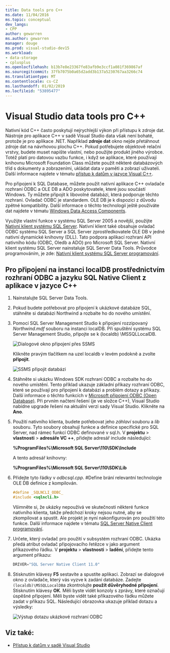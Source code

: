 ```yaml
---
title: Data tools pro C++
ms.date: 11/04/2016
ms.topic: conceptual
dev_langs:
- CPP
author: gewarren
ms.author: gewarren
manager: douge
ms.prod: visual-studio-dev15
ms.workload:
- data-storage
- cplusplus
ms.openlocfilehash: b13b7e8e23367fe83afb9e3ccf1a081f369867af
ms.sourcegitcommit: 37fb7075b0a65d2add3b137a5230767aa3266c74
ms.translationtype: MT
ms.contentlocale: cs-CZ
ms.lasthandoff: 01/02/2019
ms.locfileid: "53895477"
---
```

# <a name="visual-studio-data-tools-for-c"></a>Visual Studio data tools pro C++

Nativní kód C++ často poskytují nejrychlejší výkon při přístupu k zdroje dat. Nástroje pro aplikace C++ v sadě Visual Studio data však není bohaté, protože je pro aplikace .NET. Například **zdroje dat** okno nejde přetáhnout zdroje dat na návrhovou plochu C++. Pokud potřebujete objektově relační vrstvy, budete muset napište vlastní, nebo použijte produkt jiného výrobce. Totéž platí pro datovou vazbu funkce, i když se aplikace, které používají knihovnu Microsoft Foundation Class můžete použít některé databázových tříd s dokumenty a zobrazeními, ukládat data v paměti a zobrazí uživateli. Další informace najdete v tématu [přístup k datům v jazyce Visual C++](/cpp/data/data-access-in-cpp).

Pro připojení k SQL Database, můžete použít nativní aplikace C++ ovladače rozhraní ODBC a OLE DB a ADO poskytovatele, které jsou součástí Windows. Ty můžete připojit k libovolné databázi, která podporuje těchto rozhraní. Ovladač ODBC je standardem. OLE DB je k dispozici z důvodu zpětné kompatibility. Další informace o těchto technologií ještě používáte dat najdete v tématu [Windows Data Access Components](/previous-versions/windows/desktop/ms692897(v=vs.85)).

Využijte vlastní funkce v systému SQL Server 2005 a novější, použijte [Nativní klient systému SQL Server](/sql/relational-databases/native-client/sql-server-native-client). Nativní klient také obsahuje ovladač ODBC systému SQL Server a SQL Server zprostředkovatele OLE DB v jedné nativní dynamické knihovny (DLL). Tato podpora aplikací rozhraní API nativního kódu (ODBC, Oledb a ADO) pro Microsoft SQL Server. Nativní klient systému SQL Server nainstaluje SQL Server Data Tools. Průvodce programováním, je zde: [Nativní klient systému SQL Server programování](/sql/relational-databases/native-client/sql-server-native-client-programming).

## <a name="to-connect-to-localdb-through-odbc-and-sql-native-client-from-a-c-application"></a>Pro připojení na instanci localDB prostřednictvím rozhraní ODBC a jazyku SQL Native Client z aplikace v jazyce C++

1. Nainstalujte SQL Server Data Tools.

2. Pokud budete potřebovat pro připojení k ukázkové databáze SQL, stáhněte si databázi Northwind a rozbalte ho do nového umístění.

3. Pomocí SQL Server Management Studio k připojení rozzipovaný *Northwind.mdf* souboru na instanci localDB. Při spuštění systému SQL Server Management Studio, připojte se k (localdb) \MSSQLLocalDB.

   ![Dialogové okno připojení přes SSMS](../data-tools/media/raddata-ssms-connect-dialog.png)

   Klikněte pravým tlačítkem na uzel localdb v levém podokně a zvolte **připojit**.

   ![SSMS připojit databázi](../data-tools/media/raddata-ssms-attach-database.png)

4. Stáhněte si ukázku Windows SDK rozhraní ODBC a rozbalte ho do nového umístění. Tento příklad ukazuje základní příkazy rozhraní ODBC, které se používají pro připojení k databázi a problém dotazy a příkazy. Další informace o těchto funkcích v [Microsoft připojení ODBC (Open Database)](/sql/odbc/microsoft-open-database-connectivity-odbc). Při prvním načtení řešení (je ve složce C++), Visual Studio nabídne upgrade řešení na aktuální verzi sady Visual Studio. Klikněte na **Ano**.

5. Použití nativního klienta, budete potřebovat jeho *záhlaví* souboru a *lib* souboru. Tyto soubory obsahují funkce a definice specifické pro SQL Server, nad rámec funkcí ODBC definované v sql.h. V **projektu** > **vlastnosti** > **adresáře VC ++**, přidejte adresář include následující:

   **%ProgramFiles%\Microsoft SQL Server\110\SDK\Include**

   A tento adresář knihovny:

   **%ProgramFiles%\Microsoft SQL Server\110\SDK\Lib**

6. Přidejte tyto řádky v *odbcsql.cpp*. #Define brání relevantní technologie OLE DB definice z kompilován.

   ```cpp
   #define _SQLNCLI_ODBC_
   #include <sqlncli.h>
   ```

    Všimněte si, že ukázky nepoužívá ve skutečnosti některé funkce nativního klienta, takže předchozí kroky nejsou nutné, aby se zkompilovat a spustit. Ale projekt je nyní nakonfigurován pro použití této funkce. Další informace najdete v tématu [SQL Server Native Client programování](/sql/relational-databases/native-client/sql-server-native-client).

7. Určete, který ovladač pro použití v subsystém rozhraní ODBC. Ukázka předá atribut ovladač připojovacího řetězce v jako argument příkazového řádku. V **projektu** > **vlastnosti** > **ladění**, přidejte tento argument příkazu:

   ```cpp
   DRIVER="SQL Server Native Client 11.0"
   ```

8. Stisknutím klávesy **F5** sestavíte a spustíte aplikaci. Zobrazí se dialogové okno z ovladače, který vás vyzve k zadání databáze. Zadejte `(localdb)\MSSQLLocalDB`a zkontrolujte **použít důvěryhodné připojení**. Stisknutím klávesy **OK**. Měli byste vidět konzoly s zprávy, které označují úspěšné připojení. Měli byste vidět také příkazového řádku můžete zadat v příkazu SQL. Následující obrazovka ukazuje příklad dotazu a výsledky:

   ![Výstup dotazu ukázkové rozhraní ODBC](../data-tools/media/raddata-odbc-sample-query-output.png)

## <a name="see-also"></a>Viz také:

- [Přístup k datům v sadě Visual Studio](../data-tools/accessing-data-in-visual-studio.md)